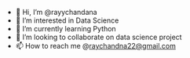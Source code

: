 - 👋 Hi, I’m @rayychandana
- 👀 I’m interested in Data Science
- 🌱 I’m currently learning Python
- 💞️ I’m looking to collaborate on data science project
- 📫 How to reach me @raychandna22@gmail.com
